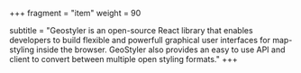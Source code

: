 +++
fragment = "item"
weight = 90

subtitle = "Geostyler is an open-source React library that enables developers to build flexible and powerfull graphical user interfaces for map-styling inside the browser. GeoStyler also provides an easy to use API and client to convert between multiple open styling formats."
+++
